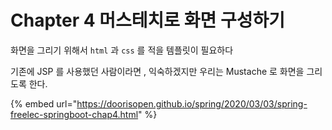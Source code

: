 # Chapter 4 머스테치로 화면 구성하기

화면을 그리기 위해서 `html` 과 `css` 를 적을 템플릿이 필요하다&#x20;

기존에 JSP 를 사용했던 사람이라면 , 익숙하겠지만 우리는 Mustache 로 화면을 그리도록 한다.



{% embed url="https://doorisopen.github.io/spring/2020/03/03/spring-freelec-springboot-chap4.html" %}

